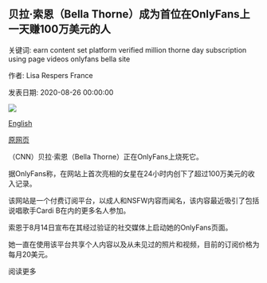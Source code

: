 ## 贝拉·索恩（Bella Thorne）成为首位在OnlyFans上一天赚100万美元的人

关键词: earn content set platform verified million thorne day subscription using page videos onlyfans bella site

作者: Lisa Respers France

发表日期: 2020-08-26 00:00:00

![](https://cdn.cnn.com/cnnnext/dam/assets/190723101959-bella-thorne-super-tease.jpg)

[English](Bella%20Thorne%20becomes%20first%20to%20earn%20%241%20million%20in%20a%20day%20on%20OnlyFans.md)

[原网页](https://edition.cnn.com/2020/08/26/entertainment/bella-thorne-only-fans-trnd/index.html)

（CNN）贝拉·索恩（Bella Thorne）正在OnlyFans上烧死它。

据OnlyFans称，在网站上首次亮相的女星在24小时内创下了超过100万美元的收入记录。

该网站是一个付费订阅平台，以成人和NSFW内容而闻名，该内容最近吸引了包括说唱歌手Cardi B在内的更多名人参加。

索恩于8月14日宣布在其经过验证的社交媒体上启动她的OnlyFans页面。

她一直在使用该平台共享个人内容以及从未见过的照片和视频，目前的订阅价格为每月20美元。

阅读更多